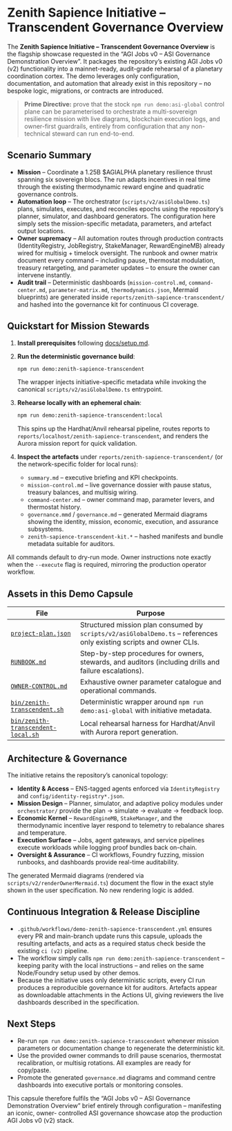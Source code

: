 # Zenith Sapience Initiative – Transcendent Governance Overview

The **Zenith Sapience Initiative – Transcendent Governance Overview** is the flagship
showcase requested in the “AGI Jobs v0 – ASI Governance Demonstration Overview”. It
packages the repository’s existing AGI Jobs v0 (v2) functionality into a
mainnet-ready, audit-grade rehearsal of a planetary coordination cortex. The demo
leverages only configuration, documentation, and automation that already exist in
this repository – no bespoke logic, migrations, or contracts are introduced.

> **Prime Directive:** prove that the stock `npm run demo:asi-global` control
> plane can be parameterised to orchestrate a multi-sovereign resilience mission
> with live diagrams, blockchain execution logs, and owner-first guardrails,
> entirely from configuration that any non-technical steward can run end-to-end.

## Scenario Summary

- **Mission** – Coordinate a 1.25B $AGIALPHA planetary resilience thrust spanning
  six sovereign blocs. The run adapts incentives in real time through the
  existing thermodynamic reward engine and quadratic governance controls.
- **Automation loop** – The orchestrator (`scripts/v2/asiGlobalDemo.ts`) plans,
  simulates, executes, and reconciles epochs using the repository’s planner,
  simulator, and dashboard generators. The configuration here simply sets the
  mission-specific metadata, parameters, and artefact output locations.
- **Owner supremacy** – All automation routes through production
  contracts (IdentityRegistry, JobRegistry, StakeManager, RewardEngineMB) already
  wired for multisig + timelock oversight. The runbook and owner matrix document
  every command – including pause, thermostat modulation, treasury retargeting,
  and parameter updates – to ensure the owner can intervene instantly.
- **Audit trail** – Deterministic dashboards (`mission-control.md`,
  `command-center.md`, `parameter-matrix.md`, `thermodynamics.json`, Mermaid
  blueprints) are generated inside `reports/zenith-sapience-transcendent/` and
  hashed into the governance kit for continuous CI coverage.

## Quickstart for Mission Stewards

1. **Install prerequisites** following [docs/setup.md](../../docs/setup.md).
2. **Run the deterministic governance build**:

   ```bash
   npm run demo:zenith-sapience-transcendent
   ```

   The wrapper injects initiative-specific metadata while invoking the canonical
   `scripts/v2/asiGlobalDemo.ts` entrypoint.
3. **Rehearse locally with an ephemeral chain**:

   ```bash
   npm run demo:zenith-sapience-transcendent:local
   ```

   This spins up the Hardhat/Anvil rehearsal pipeline, routes reports to
   `reports/localhost/zenith-sapience-transcendent`, and renders the Aurora
   mission report for quick validation.
4. **Inspect the artefacts** under
   `reports/zenith-sapience-transcendent/` (or the network-specific folder for
   local runs):
   - `summary.md` – executive briefing and KPI checkpoints.
   - `mission-control.md` – live governance dossier with pause status, treasury
     balances, and multisig wiring.
   - `command-center.md` – owner command map, parameter levers, and thermostat
     history.
   - `governance.mmd` / `governance.md` – generated Mermaid diagrams showing the
     identity, mission, economic, execution, and assurance subsystems.
   - `zenith-sapience-transcendent-kit.*` – hashed manifests and bundle metadata
     suitable for auditors.

All commands default to dry-run mode. Owner instructions note exactly when the
`--execute` flag is required, mirroring the production operator workflow.

## Assets in this Demo Capsule

| File | Purpose |
| --- | --- |
| [`project-plan.json`](./project-plan.json) | Structured mission plan consumed by `scripts/v2/asiGlobalDemo.ts` – references only existing scripts and owner CLIs. |
| [`RUNBOOK.md`](./RUNBOOK.md) | Step-by-step procedures for owners, stewards, and auditors (including drills and failure escalations). |
| [`OWNER-CONTROL.md`](./OWNER-CONTROL.md) | Exhaustive owner parameter catalogue and operational commands. |
| [`bin/zenith-transcendent.sh`](./bin/zenith-transcendent.sh) | Deterministic wrapper around `npm run demo:asi-global` with initiative metadata. |
| [`bin/zenith-transcendent-local.sh`](./bin/zenith-transcendent-local.sh) | Local rehearsal harness for Hardhat/Anvil with Aurora report generation. |

## Architecture & Governance

The initiative retains the repository’s canonical topology:

- **Identity & Access** – ENS-tagged agents enforced via `IdentityRegistry` and
  `config/identity-registry*.json`.
- **Mission Design** – Planner, simulator, and adaptive policy modules under
  `orchestrator/` provide the plan → simulate → evaluate → feedback loop.
- **Economic Kernel** – `RewardEngineMB`, `StakeManager`, and the thermodynamic
  incentive layer respond to telemetry to rebalance shares and temperature.
- **Execution Surface** – Jobs, agent gateways, and service pipelines execute
  workloads while logging proof bundles back on-chain.
- **Oversight & Assurance** – CI workflows, Foundry fuzzing, mission runbooks,
  and dashboards provide real-time auditability.

The generated Mermaid diagrams (rendered via
`scripts/v2/renderOwnerMermaid.ts`) document the flow in the exact style shown in
the user specification. No new rendering logic is added.

## Continuous Integration & Release Discipline

- `.github/workflows/demo-zenith-sapience-transcendent.yml` ensures every PR and
  main-branch update runs this capsule, uploads the resulting artefacts, and acts
  as a required status check beside the existing `ci (v2)` pipeline.
- The workflow simply calls `npm run demo:zenith-sapience-transcendent` – keeping
  parity with the local instructions – and relies on the same Node/Foundry setup
  used by other demos.
- Because the initiative uses only deterministic scripts, every CI run produces a
  reproducible governance kit for auditors. Artefacts appear as downloadable
  attachments in the Actions UI, giving reviewers the live dashboards described
  in the specification.

## Next Steps

- Re-run `npm run demo:zenith-sapience-transcendent` whenever mission parameters
  or documentation change to regenerate the deterministic kit.
- Use the provided owner commands to drill pause scenarios, thermostat
  recalibration, or multisig rotations. All examples are ready for copy/paste.
- Promote the generated `governance.md` diagrams and command centre dashboards
  into executive portals or monitoring consoles.

This capsule therefore fulfils the “AGI Jobs v0 – ASI Governance Demonstration
Overview” brief entirely through configuration – manifesting an iconic, owner-
controlled ASI governance showcase atop the production AGI Jobs v0 (v2) stack.
